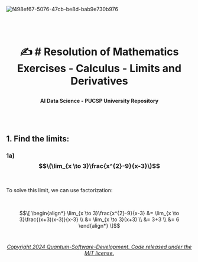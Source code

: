 
![f498ef67-5076-47cb-be8d-bab9e730b976](https://github.com/Quantum-Software-Development/Math/assets/113218619/58c8c407-2971-4a65-9030-e25d76617687)

<br><br>

# <p align="center"> ✍️ # Resolution of Mathematics Exercises - Calculus - Limits and Derivatives

#### <p align="center"> AI Data Science - PUCSP University Repository

<br><br>

## 1. Find the limits:

### 1a) $$\(\lim_{x \to 3}\frac{x^{2}-9}{x-3}\)$$

<br>

To solve this limit, we can use factorization:

<br>

$$\[
\begin{align*}
\lim_{x \to 3}\frac{x^{2}-9}{x-3} &= \lim_{x \to 3}\frac{(x+3)(x-3)}{x-3} \\
&= \lim_{x \to 3}(x+3) \\
&= 3+3 \\
&= 6
\end{align*}
\]$$






#




























#

######  <p align="center"> [Copyright 2024 Quantum-Software-Development. Code released under the MIT license.](https://github.com/Quantum-Software-Development/Q-Star/blob/f5115a1a073bdb3fa68c51bb3b3414c8e0b0270e/LICENSE)










